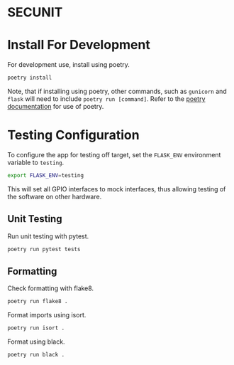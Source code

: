 # SECUNIT

# Install For Development
For development use, install using poetry.

```bash
poetry install
``` 
Note, that if installing using poetry, other commands, such as `gunicorn` and `flask` will need to include `poetry run [command]`.
Refer to the [poetry documentation](https://python-poetry.org/) for use of poetry.

# Testing Configuration
To configure the app for testing off target, set the `FLASK_ENV` environment variable to `testing`.
```bash
export FLASK_ENV=testing
```
This will set all GPIO interfaces to mock interfaces, thus allowing testing of the software on other hardware.

## Unit Testing
Run unit testing with pytest.
```bash
poetry run pytest tests
```

## Formatting
Check formatting with flake8.
```bash
poetry run flake8 .
```

Format imports using isort.
```bash
poetry run isort .
```

Format using black.
```bash
poetry run black .
```